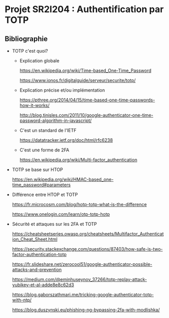 # Projet SR2I204 : Authentification par TOTP 


## Bibliographie

- TOTP c'est quoi?

  - Explication globale

    https://en.wikipedia.org/wiki/Time-based_One-Time_Password

    https://www.ionos.fr/digitalguide/serveur/securite/totp/

  - Explication précise et/ou implémentation

    https://pthree.org/2014/04/15/time-based-one-time-passwords-how-it-works/

    http://blog.tinisles.com/2011/10/google-authenticator-one-time-password-algorithm-in-javascript/

  - C'est un standard de l'IETF

    https://datatracker.ietf.org/doc/html/rfc6238

  - C'est une forme de 2FA

    https://en.wikipedia.org/wiki/Multi-factor_authentication

- TOTP se base sur HTOP

  https://en.wikipedia.org/wiki/HMAC-based_one-time_password#parameters

- Différence entre HTOP et TOTP

  https://fr.microcosm.com/blog/hotp-totp-what-is-the-difference

  https://www.onelogin.com/learn/otp-totp-hotp

- Sécurité et attaques sur les 2FA et TOTP
  
  https://cheatsheetseries.owasp.org/cheatsheets/Multifactor_Authentication_Cheat_Sheet.html

  https://security.stackexchange.com/questions/87403/how-safe-is-two-factor-authentication-totp

  https://fr.slideshare.net/zerocool51/google-authenticator-possible-attacks-and-prevention

  https://medium.com/@eminhuseynov_37266/totp-replay-attack-yubikey-et-al-adde8e8c62d3

  https://blog.gaborszathmari.me/tricking-google-authenticator-totp-with-ntp/

  https://blog.duszynski.eu/phishing-ng-bypassing-2fa-with-modlishka/

